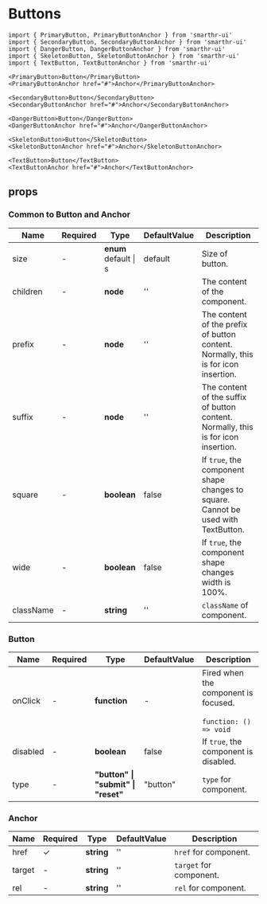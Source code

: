 # Buttons

```tsx
import { PrimaryButton, PrimaryButtonAnchor } from 'smarthr-ui'
import { SecondaryButton, SecondaryButtonAnchor } from 'smarthr-ui'
import { DangerButton, DangerButtonAnchor } from 'smarthr-ui'
import { SkeletonButton, SkeletonButtonAnchor } from 'smarthr-ui'
import { TextButton, TextButtonAnchor } from 'smarthr-ui'

<PrimaryButton>Button</PrimaryButton>
<PrimaryButtonAnchor href="#">Anchor</PrimaryButtonAnchor>

<SecondaryButton>Button</SecondaryButton>
<SecondaryButtonAnchor href="#">Anchor</SecondaryButtonAnchor>

<DangerButton>Button</DangerButton>
<DangerButtonAnchor href="#">Anchor</DangerButtonAnchor>

<SkeletonButton>Button</SkeletonButton>
<SkeletonButtonAnchor href="#">Anchor</SkeletonButtonAnchor>

<TextButton>Button</TextButton>
<TextButtonAnchor href="#">Anchor</TextButtonAnchor>
```

## props

### Common to Button and Anchor

| Name      | Required | Type                           | DefaultValue | Description                                                                           |
| --------- | -------- | ------------------------------ | ------------ | ------------------------------------------------------------------------------------- |
| size      | -        | **enum** <br> default &#124; s | default      | Size of button.                                                                       |
| children  | -        | **node**                       | ''           | The content of the component.                                                         |
| prefix    | -        | **node**                       | ''           | The content of the prefix of button content.<br>Normally, this is for icon insertion. |
| suffix    | -        | **node**                       | ''           | The content of the suffix of button content.<br>Normally, this is for icon insertion. |
| square    | -        | **boolean**                    | false        | If `true`, the component shape changes to square. Cannot be used with TextButton.     |
| wide      | -        | **boolean**                    | false        | If `true`, the component shape changes width is 100%.                                 |
| className | -        | **string**                     | ''           | `className` of component.                                                             |

### Button

| Name     | Required | Type                                         | DefaultValue | Description                                                         |
| -------- | -------- | -------------------------------------------- | ------------ | ------------------------------------------------------------------- |
| onClick  | -        | **function**                                 | -            | Fired when the component is focused. <br><br>`function: () => void` |
| disabled | -        | **boolean**                                  | false        | If `true`, the component is disabled.                               |
| type     | -        | **"button" &#124; "submit" &#124; "reset"**  | "button"     | `type` for component.                                               |

### Anchor

| Name   | Required | Type       | DefaultValue | Description             |
| ------ | -------- | ---------- | ------------ | ----------------------- |
| href   | ✓        | **string** | ''           | `href` for component.   |
| target | -        | **string** | ''           | `target` for component. |
| rel    | -        | **string** | ''           | `rel` for component.    |
